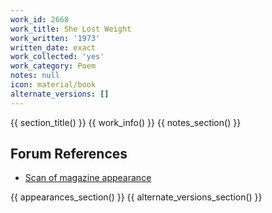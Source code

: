 ```yaml
---
work_id: 2668
work_title: She Lost Weight
work_written: '1973'
written_date: exact
work_collected: 'yes'
work_category: Poem
notes: null
icon: material/book
alternate_versions: []
---
```


{{ section_title() }}
{{ work_info() }}
{{ notes_section() }}
## Forum References
- [Scan of magazine appearance](https://bukowskiforum.com/threads/slowglass-volume-1-number-1-uncollected-bukowski-poems-and-lennons-nutopia.8581/)

{{ appearances_section() }}
{{ alternate_versions_section() }}